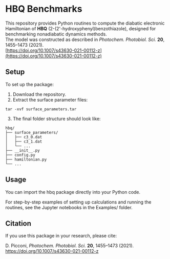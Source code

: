 # HBQ Benchmarks

This repository provides Python routines to compute the diabatic electronic Hamiltonian of **HBQ** (2-(2'-hydroxyphenyl)benzothiazole), designed for benchmarking nonadiabatic dynamics methods.  
The model was constructed as described in *Photochem. Photobiol. Sci.* **20**, 1455–1473 (2021).  
[https://doi.org/10.1007/s43630-021-00112-z](https://doi.org/10.1007/s43630-021-00112-z)

## Setup
To set up the package:
1. Download the repository.  
2. Extract the surface parameter files:  
```
tar -xvf surface_parameters.tar
```

3. The final folder structure should look like:
```
hbq/
├── surface_parameters/
│   ├── c3_0.dat
│   ├── c3_1.dat
│   └── ...
├── __init__.py
├── config.py
├── hamiltonian.py
└── ...
```

## Usage
You can import the hbq package directly into your Python code.

For step-by-step examples of setting up calculations and running the routines, see the Jupyter notebooks in the Examples/  folder.

## Citation
If you use this package in your research, please cite:

D. Picconi, *Photochem. Photobiol. Sci.* **20**, 1455–1473 (2021).
https://doi.org/10.1007/s43630-021-00112-z
